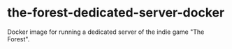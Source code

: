# the-forest-dedicated-server-docker
Docker image for running a dedicated server of the indie game "The Forest".
